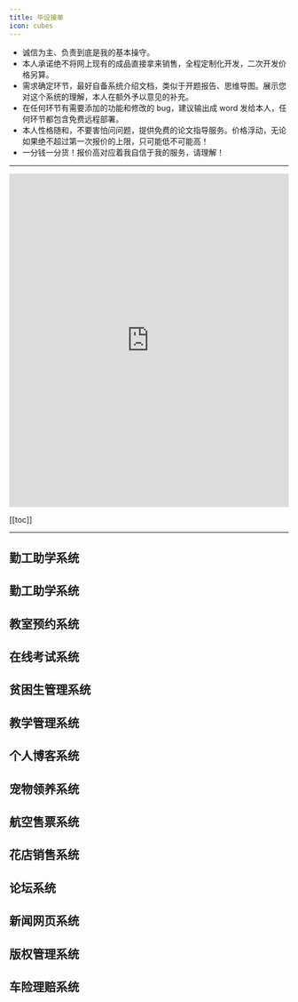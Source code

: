 ```yaml
---
title: 毕设接单
icon: cubes
---
```


- 诚信为主、负责到底是我的基本操守。
- 本人承诺绝不将网上现有的成品直接拿来销售，全程定制化开发，二次开发价格另算。
- 需求确定环节，最好自备系统介绍文档，类似于开题报告、思维导图。展示您对这个系统的理解，本人在额外予以意见的补充。
- 在任何环节有需要添加的功能和修改的 bug，建议输出成 word 发给本人，任何环节都包含免费远程部署。
- 本人性格随和，不要害怕问问题，提供免费的论文指导服务。价格浮动，无论如果绝不超过第一次报价的上限，只可能低不可能高！
- 一分钱一分货！报价高对应着我自信于我的服务，请理解！

---

<div>
<iframe id="embed_dom" name="embed_dom" frameborder="0" style="display:block;width:100%; height:600px;" src="https://www.processon.com/embed/643fa49ef1144c2157897a8e"></iframe>

</div>

[[toc]]

---
## 勤工助学系统
## 勤工助学系统

## 教室预约系统

## 在线考试系统

## 贫困生管理系统

## 教学管理系统

## 个人博客系统

## 宠物领养系统

## 航空售票系统

## 花店销售系统

## 论坛系统

## 新闻网页系统

## 版权管理系统

## 车险理赔系统
